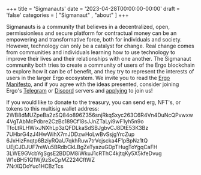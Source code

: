 +++
title = 'Sigmanauts'
date = '2023-04-28T00:00:00-00:00'
draft = 'false'
categories = [ "Sigmanaut" , "about" ]
+++

Sigmanauts is a community that believes in a decentralized, open, permissionless and secure platform for contractual money can be an empowering and transformative force, both for individuals and society. However, technology can only be a catalyst for change. Real change comes from communities and individuals learning how to use technology to improve their lives and their relationships with one another. The Sigmanaut community both tries to create a community of users of the Ergo blockchain to explore how it can be of benefit, and they try to represent the interests of users in the larger Ergo ecosystem. We invite you to read the [Ergo Manifesto](https://ergoplatform.org/en/blog/2021-04-26-the-ergo-manifesto/), and if you agree with the ideas presented, consider joining Ergo's [Telegram](https://t.me/Ergo_Chats) or [Discord](https://discord.gg/RC8M4Bkgsy) servers and [applying](../application) to join us!

If you would like to donate to the treasury, you can send erg, NFT's, or tokens to this multisig wallet address: 2WB8dMUZpeBa2zSQ84o896Z356snjRkqSxyc263C6R4Vn4DuNcQPvwxw<br>4VgTAbMcPdbre2CzBc189Cf18sJJnZTaLyi9wF1yh5n9o<br>TfoLtRLHWixJNXhLp3zQFDLkaSdSBJgbvCJ8DtE53K3Bz<br>7UHbrG4zJ4HwWihX7mJDDzwHoLwBvSsjgYrcZup<br>6JxHizFnqtp6BziyRQaU7qkhRuw7trVcjscka4F1pBpNz1tQ<br>UEjCJDJUF7reWu5BRdbCkLBgZeTyazuGDpTHugToYgqCaFH<br>3LWE9GVcbYgSgsE2BDDM8iWkuJ1cRThC4kjtqKy5X5kfeDvug<br>W1eBH51Q1Wj9zSxCpMZ224CftWZ<br>7NrXQDoYuo1HCBzTcs
